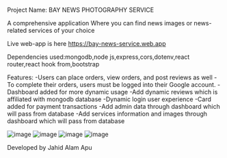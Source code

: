 Project Name: BAY NEWS PHOTOGRAPHY SERVICE

A comprehensive application Where you can find news images or news-related services of your choice

Live web-app is here https://bay-news-service.web.app

Dependencies used:mongodb,node js,express,cors,dotenv,react router,react hook from,bootstrap

Features:
-Users can place orders, view orders, and post reviews as well
-To complete their orders, users must be logged into their Google account.
-Dashboard added for more dynamic usage
-Add dynamic reviews which is affiliated with mongodb database
-Dynamic login user experience
-Card added for payment transactions
-Add admin data through dashboard which will pass from database
-Add services information and images through dashboard which will pass from database



![image](https://i.ibb.co/DVSsB4Y/bay1.png)
![image](https://i.ibb.co/WfLx9CB/bay2.png)
![image](https://i.ibb.co/7WRHNWw/bay3.png)
![image](https://i.ibb.co/5hmzSs0/bay4.png)


Developed by Jahid Alam Apu
